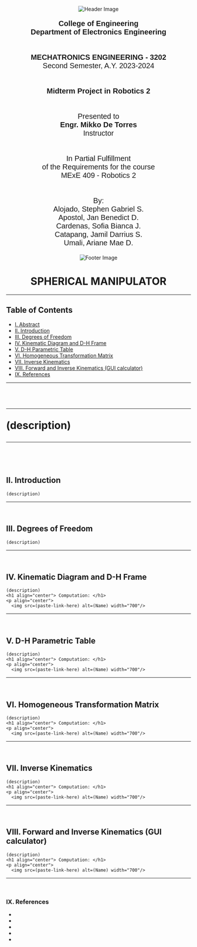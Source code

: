 <p align="center">
  <img src="https://github.com/yannaaa23/Robotics2_Midterm_Try/blob/main/First%20Page/Header.png?raw=true" alt="Header Image">
</p>

<p align="center" style="font-family: Arial, sans-serif; font-size: 20px">
  <strong>College of Engineering</strong><br>
  <strong>Department of Electronics Engineering</strong><br><br><br>
  <strong>MECHATRONICS ENGINEERING - 3202</strong><br>
  Second Semester, A.Y. 2023-2024<br><br><br>
  <strong>Midterm Project in Robotics 2</strong><br><br><br>
  Presented to<br>
  <strong>Engr. Mikko De Torres</strong><br>
  Instructor<br><br><br>
  In Partial Fulfillment<br>
  of the Requirements for the course<br>
  MExE 409 - Robotics 2<br><br><br>
  By:<br>
  Alojado, Stephen Gabriel S.<br>
  Apostol, Jan Benedict D.<br>
  Cardenas, Sofia Bianca J.<br>
  Catapang, Jamil Darrius S.<br>
  Umali, Ariane Mae D.<br>
  </p>

<p align="center">
  <img src="https://github.com/yannaaa23/Robotics2_Midterm_Try/blob/main/First%20Page/Footer.png?raw=true" alt="Footer Image">
</p>

<h1 align="center"> SPHERICAL MANIPULATOR </h1>
<hr> 

## Table of Contents
  - [I. Abstract](#-i.-abstract-)
  - [II. Introduction](#-ii.-introduction-)
  - [III. Degrees of Freedom](#-iii.-degrees-of-freedom-)
  - [IV. Kinematic Diagram and D-H Frame](#-iv.-kinematic-diagram-and-d-h-frame-)
  - [V. D-H Parametric Table](#-v.-d-h-parametric-table-)
  - [VI. Homogeneous Transformation Matrix](#-vi.-homogeneous-transformation-matrix-)
  - [VII. Inverse Kinematics](#-vii.-inverse-kinematics-)
  - [VIII. Forward and Inverse Kinematics (GUI calculator)](#-viii.-forward-and-inverse-kinematics-(gui-calculator)-)
  - [IX. References](#-ix.-references-)
<hr> 
<br>

<h1 ## I. Abstract </h1>
<hr>
    (description)
<hr> 
<br>

## II. Introduction
    (description)
<hr> 
<br>


## III. Degrees of Freedom
    (description)
<hr> 
<br>

## IV. Kinematic Diagram and D-H Frame
    (description)
    <h1 align="center"> Computation: </h1> 
    <p align="center">
      <img src=(paste-link-here) alt=(Name) width="700"/>
</p>
<hr> 
<br>


## V. D-H Parametric Table
    (description)
    <h1 align="center"> Computation: </h1> 
    <p align="center">
      <img src=(paste-link-here) alt=(Name) width="700"/>
</p>
<hr> 
<br>


## VI. Homogeneous Transformation Matrix
    (description)
    <h1 align="center"> Computation: </h1> 
    <p align="center">
      <img src=(paste-link-here) alt=(Name) width="700"/>
</p>
<hr> 
<br>


## VII. Inverse Kinematics
    (description)
    <h1 align="center"> Computation: </h1> 
    <p align="center">
      <img src=(paste-link-here) alt=(Name) width="700"/>
</p>
<hr> 
<br>


## VIII. Forward and Inverse Kinematics (GUI calculator)
    (description)
    <h1 align="center"> Computation: </h1> 
    <p align="center">
      <img src=(paste-link-here) alt=(Name) width="700"/>
</p>
<hr> 
<br>


### IX. References
-
-
-
-
-

